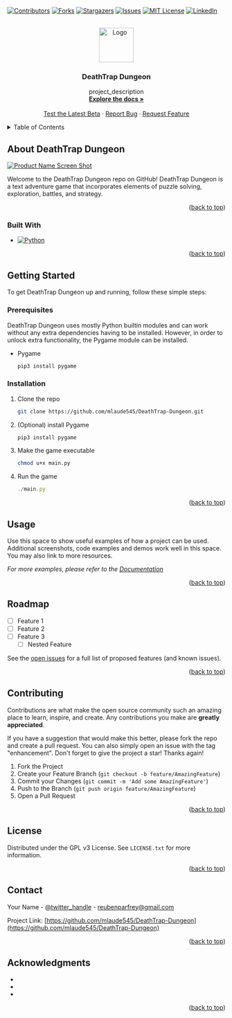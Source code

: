 <!-- PROJECT SHIELDS -->
[![Contributors][contributors-shield]][contributors-url]
[![Forks][forks-shield]][forks-url]
[![Stargazers][stars-shield]][stars-url]
[![Issues][issues-shield]][issues-url]
[![MIT License][license-shield]][license-url]
[![LinkedIn][linkedin-shield]][linkedin-url]



<!-- PROJECT LOGO -->
<br />
<div align="center">
  <a href="https://github.com/mlaude545/DeathTrap-Dungeon">
    <img src="images/logo.png" alt="Logo" width="80" height="80">
  </a>

<h3 align="center">DeathTrap Dungeon</h3>

  <p align="center">
    project_description
    <br />
    <a href="https://github.com/mlaude545/DeathTrap-Dungeon"><strong>Explore the docs »</strong></a>
    <br />
    <br />
    <a href="https://github.com/mlaude545/DeathTrap-Dungeon/Testing/Beta/">Test the Latest Beta</a>
    ·
    <a href="https://github.com/mlaude545/DeathTrap-Dungeon/issues/new?labels=bug&template=bug-report---.md">Report Bug</a>
    ·
    <a href="https://github.com/mlaude545/DeathTrap Dungeon/issues/new?labels=enhancement&template=feature-request---.md">Request Feature</a>
  </p>
</div>



<!-- TABLE OF CONTENTS -->
<details>
  <summary>Table of Contents</summary>
  <ol>
    <li>
      <a href="#about-the-project">About DeathTrap Dungeon</a>
      <ul>
        <li><a href="#built-with">Built With</a></li>
      </ul>
    </li>
    <li>
      <a href="#getting-started">Getting Started</a>
      <ul>
        <li><a href="#prerequisites">Prerequisites</a></li>
        <li><a href="#installation">Installation</a></li>
      </ul>
    </li>
    <li><a href="#usage">Usage</a></li>
    <li><a href="#roadmap">Roadmap</a></li>
    <li><a href="#contributing">Contributing</a></li>
    <li><a href="#license">License</a></li>
    <li><a href="#contact">Contact</a></li>
    <li><a href="#acknowledgments">Acknowledgments</a></li>
  </ol>
</details>



<!-- ABOUT THE PROJECT -->
## About DeathTrap Dungeon

[![Product Name Screen Shot][product-screenshot]](https://example.com)

Welcome to the DeathTrap Dungeon repo on GitHub! DeathTrap Dungeon is a text adventure game that incorporates elements of puzzle solving, exploration, battles, and strategy.

<p align="right">(<a href="#readme-top">back to top</a>)</p>



### Built With

* [![Python][Python.js]][Python-url]

<p align="right">(<a href="#readme-top">back to top</a>)</p>



<!-- GETTING STARTED -->
## Getting Started

To get DeathTrap Dungeon up and running, follow these simple steps:

### Prerequisites

DeathTrap Dungeon uses mostly Python builtin modules and can work without any extra dependencies having to be installed. However, in order to unlock extra functionality, the Pygame module can be installed.
* Pygame
  ```sh
  pip3 install pygame
  ```

### Installation

1. Clone the repo
   ```sh
   git clone https://github.com/mlaude545/DeathTrap-Dungeon.git
   ```
2. (Optional) install Pygame
   ```sh
   pip3 install pygame
   ```
3. Make the game executable
   ```sh
   chmod u+x main.py
   ```
5. Run the game
   ```js
   ./main.py
   ```

<p align="right">(<a href="#readme-top">back to top</a>)</p>



<!-- USAGE EXAMPLES -->
## Usage

Use this space to show useful examples of how a project can be used. Additional screenshots, code examples and demos work well in this space. You may also link to more resources.

_For more examples, please refer to the [Documentation](https://example.com)_

<p align="right">(<a href="#readme-top">back to top</a>)</p>



<!-- ROADMAP -->
## Roadmap

- [ ] Feature 1
- [ ] Feature 2
- [ ] Feature 3
    - [ ] Nested Feature

See the [open issues](https://github.com/mlaude545/DeathTrap-Dungeon/issues) for a full list of proposed features (and known issues).

<p align="right">(<a href="#readme-top">back to top</a>)</p>



<!-- CONTRIBUTING -->
## Contributing

Contributions are what make the open source community such an amazing place to learn, inspire, and create. Any contributions you make are **greatly appreciated**.

If you have a suggestion that would make this better, please fork the repo and create a pull request. You can also simply open an issue with the tag "enhancement".
Don't forget to give the project a star! Thanks again!

1. Fork the Project
2. Create your Feature Branch (`git checkout -b feature/AmazingFeature`)
3. Commit your Changes (`git commit -m 'Add some AmazingFeature'`)
4. Push to the Branch (`git push origin feature/AmazingFeature`)
5. Open a Pull Request

<p align="right">(<a href="#readme-top">back to top</a>)</p>



<!-- LICENSE -->
## License

Distributed under the GPL v3 License. See `LICENSE.txt` for more information.

<p align="right">(<a href="#readme-top">back to top</a>)</p>



<!-- CONTACT -->
## Contact

Your Name - [@twitter_handle](https://twitter.com/twitter_handle) - reubenparfrey@gmail.com

Project Link: [https://github.com/mlaude545/DeathTrap-Dungeon](https://github.com/mlaude545/DeathTrap-Dungeon)

<p align="right">(<a href="#readme-top">back to top</a>)</p>



<!-- ACKNOWLEDGMENTS -->
## Acknowledgments

* []()
* []()
* []()

<p align="right">(<a href="#readme-top">back to top</a>)</p>



<!-- MARKDOWN LINKS & IMAGES -->
<!-- https://www.markdownguide.org/basic-syntax/#reference-style-links -->
[contributors-shield]: https://img.shields.io/github/contributors/mlaude545/DeathTrap-Dungeon.svg?style=for-the-badge
[contributors-url]: https://github.com/mlaude545/DeathTrap-Dungeon/graphs/contributors
[forks-shield]: https://img.shields.io/github/forks/mlaude545/DeathTrap-Dungeon.svg?style=for-the-badge
[forks-url]: https://github.com/mlaude545/DeathTrap-Dungeon/network/members
[stars-shield]: https://img.shields.io/github/stars/mlaude545/DeathTrap-Dungeon.svg?style=for-the-badge
[stars-url]: https://github.com/mlaude545/DeathTrap-Dungeon/stargazers
[issues-shield]: https://img.shields.io/github/issues/mlaude545/DeathTrap-Dungeon.svg?style=for-the-badge
[issues-url]: https://github.com/mlaude545/DeathTrap-Dungeon/issues
[license-shield]: https://img.shields.io/github/license/mlaude545/DeathTrap-Dungeon.svg?style=for-the-badge
[license-url]: https://github.com/mlaude545/DeathTrap-Dungeon/blob/master/LICENSE.txt
[linkedin-shield]: https://img.shields.io/badge/-LinkedIn-black.svg?style=for-the-badge&logo=linkedin&colorB=555
[linkedin-url]: https://linkedin.com/in/linkedin_username
[product-screenshot]: images/screenshot.png
[Python.js]: https://img.shields.io/badge/python-3670A0?style=for-the-badge&logo=python&logoColor=ffdd54
[Python-url]: https://python.org/
